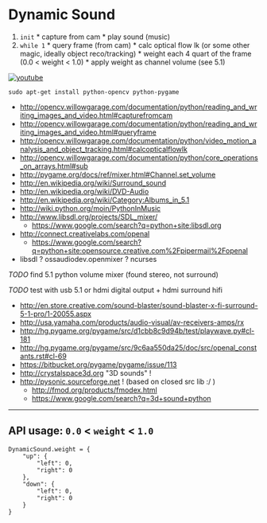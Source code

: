 Dynamic Sound
=============

  1. `init`
    * capture from cam
    * play sound (music)
  2. `while 1`
    * query frame (from cam)
    * calc optical flow lk (or some other magic, ideally object reco/tracking)
    * weight each 4 quart of the frame (0.0 < weight < 1.0)
    * apply weight as channel volume (see 5.1)

[![youtube](https://i2.ytimg.com/vi/S1fjLfp3Gb8/sddefault.jpg "youtube")](http://youtube.com/embed/S1fjLfp3Gb8?rel=0)

`sudo apt-get install python-opencv python-pygame`

  * http://opencv.willowgarage.com/documentation/python/reading_and_writing_images_and_video.html#capturefromcam
  * http://opencv.willowgarage.com/documentation/python/reading_and_writing_images_and_video.html#queryframe
  * http://opencv.willowgarage.com/documentation/python/video_motion_analysis_and_object_tracking.html#calcopticalflowlk
  * http://opencv.willowgarage.com/documentation/python/core_operations_on_arrays.html#sub
  * http://pygame.org/docs/ref/mixer.html#Channel.set_volume
  * http://en.wikipedia.org/wiki/Surround_sound
  * http://en.wikipedia.org/wiki/DVD-Audio
  * http://en.wikipedia.org/wiki/Category:Albums_in_5.1
  * http://wiki.python.org/moin/PythonInMusic
  * http://www.libsdl.org/projects/SDL_mixer/
    * https://www.google.com/search?q=python+site:libsdl.org
  * http://connect.creativelabs.com/openal
    * https://www.google.com/search?q=python+site:opensource.creative.com%2Fpipermail%2Fopenal
  * libsdl ? ossaudiodev.openmixer ? ncurses

_TODO_ find 5.1 python volume mixer (found stereo, not surround)

_TODO_ test with usb 5.1 or hdmi digital output + hdmi surround hifi

  * http://en.store.creative.com/sound-blaster/sound-blaster-x-fi-surround-5-1-pro/1-20055.aspx
  * http://usa.yamaha.com/products/audio-visual/av-receivers-amps/rx
  * http://hg.pygame.org/pygame/src/d1cbb8c9d94b/test/playwave.py#cl-181
  * http://hg.pygame.org/pygame/src/9c6aa550da25/doc/src/openal_constants.rst#cl-69
  * https://bitbucket.org/pygame/pygame/issue/113
  * http://crystalspace3d.org "3D sounds" !
  * http://pysonic.sourceforge.net ! (based on closed src lib :/ )
    * http://fmod.org/products/fmodex.html
    * https://www.google.com/search?q=3d+sound+python

---

API usage: `0.0` < `weight` < `1.0`
-----------------------------------

    DynamicSound.weight = {
        "up": {
            "left": 0,
            "right": 0
        },
        "down": {
            "left": 0,
            "right": 0
        }
    }

